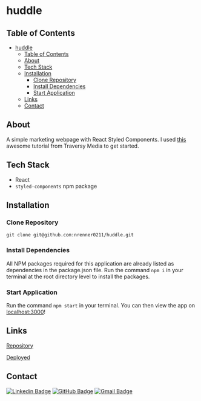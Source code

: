 # huddle

## Table of Contents

- [huddle](#huddle)
  - [Table of Contents](#table-of-contents)
  - [About](#about)
  - [Tech Stack](#tech-stack)
  - [Installation](#installation)
    - [Clone Repository](#clone-repository)
    - [Install Dependencies](#install-dependencies)
    - [Start Application](#start-application)
  - [Links](#links)
  - [Contact](#contact)

## About

A simple marketing webpage with React Styled Components. I used [this](https://youtu.be/02zO0hZmwnw) awesome tutorial from Traversy Media to get started.

## Tech Stack

- React
- `styled-components` npm package

## Installation

### Clone Repository

`git clone git@github.com:nrenner0211/huddle.git`

### Install Dependencies

All NPM packages required for this application are already listed as dependencies in the package.json file. Run the command `npm i` in your terminal at the root directory level to install the packages.

### Start Application

Run the command `npm start` in your terminal. You can then view the app on [localhost:3000](http://localhost:3000/)!

## Links

[Repository](https://github.com/nrenner0211/huddle)

[Deployed](https://nrenner0211.github.io/huddle/)

## Contact

[![Linkedin Badge](https://img.shields.io/badge/-nrenner0211-blue?style=flat-square&logo=Linkedin&logoColor=white&link=https://www.linkedin.com/in/nicolette-renner/)](https://www.linkedin.com/in/nicolette-renner/)
[![GitHub Badge](https://img.shields.io/badge/-nrenner0211-7261A3?style=flat-square&logo=Github&logoColor=white&link=https://github.com/nrenner0211)](https://github.com/nrenner0211)
[![Gmail Badge](https://img.shields.io/badge/-nrenner0211@gmail.com-c14438?style=flat-square&logo=Gmail&logoColor=white&link=mailto:nrenner0211@gmail.com)](mailto:nrenner0211@gmail.com)
